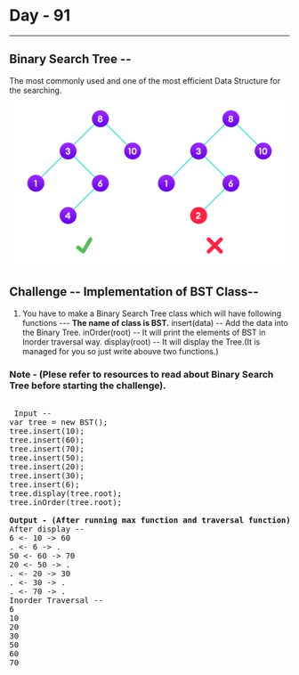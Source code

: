  # Day - 91
---
## Binary Search Tree  --
The most commonly used and one of the most efficient Data Structure for the searching.
![](bst.png)
## Challenge -- Implementation of BST Class-- 
1. You have to make a Binary Search Tree class which will have following functions --- 
<b>The name of class is BST.</b>
    insert(data)  -- Add the data into the Binary Tree.
    inOrder(root) -- It will print the elements of BST in Inorder traversal way.
    display(root) -- It will display the Tree.(It is managed for you so just write abouve two functions.) 

### Note - (Plese refer to resources to read about Binary Search Tree before starting the challenge).

<pre> 
 Input -- 
var tree = new BST();
tree.insert(10);
tree.insert(60);
tree.insert(70);
tree.insert(50);
tree.insert(20);
tree.insert(30);
tree.insert(6);
tree.display(tree.root);
tree.inOrder(tree.root);  

<b>Output - (After running max function and traversal function)</b> 
After display -- 
6 <- 10 -> 60
. <- 6 -> .
50 <- 60 -> 70
20 <- 50 -> .
. <- 20 -> 30
. <- 30 -> .
. <- 70 -> .
Inorder Traversal -- 
6
10
20
30
50
60
70
</pre>